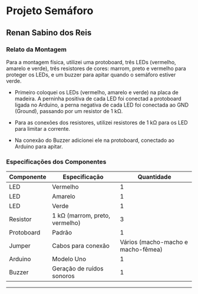 # Projeto Semáforo

## Renan Sabino dos Reis

### Relato da Montagem
Para a montagem física, utilizei uma protoboard, três LEDs (vermelho, amarelo e verde), três resistores de cores: marrom, preto e vermelho para proteger os LEDs, e um buzzer para apitar quando o semáforo estiver verde.

- Primeiro coloquei os LEDs (vermelho, amarelo e verde) na placa de madeira. A perninha positiva de cada LED foi conectad a protoboard ligada no Arduino, a perna negativa de cada LED foi conectada ao GND (Ground), passando por um resistor de 1 kΩ.

- Para as conexões dos resistores, utilizei resistores de 1 kΩ para os LED para limitar a corrente.

- Na conexão do Buzzer adicionei ele na protoboard, conectado ao Arduino para apitar.

### Especificações dos Componentes

| Componente | Especificação               | Quantidade |
|------------|-----------------------------|------------|
| LED        | Vermelho               | 1          |
| LED        | Amarelo                | 1          |
| LED        | Verde                  | 1          |
| Resistor   | 1 kΩ (marrom, preto, vermelho) | 3      |
| Protoboard | Padrão                      | 1          |
| Jumper     | Cabos para conexão          | Vários (macho-macho e macho-fêmea)    |
| Arduino    | Modelo Uno                  | 1          |
| Buzzer      | Geração de ruídos sonoros                 | 1          |

---
